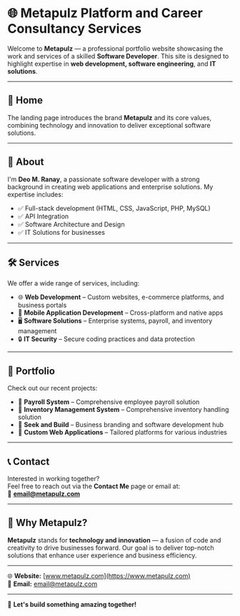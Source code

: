 # 🌐 Metapulz Platform and Career Consultancy Services

Welcome to **Metapulz** — a professional portfolio website showcasing the work and services of a skilled **Software Developer**. This site is designed to highlight expertise in **web development, software engineering**, and **IT solutions**.

---

## 🚀 **Home**
The landing page introduces the brand **Metapulz** and its core values, combining technology and innovation to deliver exceptional software solutions.

---

## 👋 **About**
I'm **Deo M. Ranay**, a passionate software developer with a strong background in creating web applications and enterprise solutions. My expertise includes:
- ✅ Full-stack development (HTML, CSS, JavaScript, PHP, MySQL)
- ✅ API Integration
- ✅ Software Architecture and Design
- ✅ IT Solutions for businesses

---

## 🛠️ **Services**
We offer a wide range of services, including:
- 🌐 **Web Development** – Custom websites, e-commerce platforms, and business portals  
- 📱 **Mobile Application Development** – Cross-platform and native apps  
- 🖥️ **Software Solutions** – Enterprise systems, payroll, and inventory management  
- 🔒 **IT Security** – Secure coding practices and data protection  

---

## 💼 **Portfolio**
Check out our recent projects:
- 🔹 **Payroll System** – Comprehensive employee payroll solution
- 🔹 **Inventory Management System** – Comprehensive inventory handling solution
- 🔹 **Seek and Build** – Business branding and software development hub  
- 🔹 **Custom Web Applications** – Tailored platforms for various industries  

---

## 📞 **Contact**
Interested in working together?  
Feel free to reach out via the **Contact Me** page or email at:  
📧 **[email@metapulz.com](mailto:email@metapulz.com)**  

---

## 🌟 **Why Metapulz?**
**Metapulz** stands for **technology and innovation** — a fusion of code and creativity to drive businesses forward. Our goal is to deliver top-notch solutions that enhance user experience and business efficiency.

---

🌐 **Website:** [www.metapulz.com](https://www.metapulz.com)  
📧 **Email:** [email@metapulz.com](mailto:email@metapulz.com)  

---

🚀 **Let's build something amazing together!**

<!-- Assets -->
<!-- Icons: https://boxicons.com/ -->
<!-- Font: https://fonts.google.com/ -->
<!-- Typed JS: https://github.com/mattboldt/typed.js/ -->
<!-- Scroll Reveal: https://scrollrevealjs.org/ -->
<!-- Image Sources: https://unsplash.com/ -->
